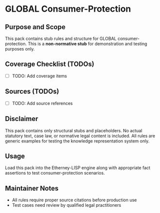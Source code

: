 # GLOBAL Consumer-Protection

## Purpose and Scope

This pack contains stub rules and structure for GLOBAL consumer-protection. This is a **non-normative stub** for demonstration and testing purposes only.

## Coverage Checklist (TODOs)

- [ ] TODO: Add coverage items

## Sources (TODOs)

- [ ] TODO: Add source references

## Disclaimer

This pack contains only structural stubs and placeholders. No actual statutory text, case law, or normative legal content is included. All rules are generic examples for testing the knowledge representation system only.

## Usage

Load this pack into the Etherney-LISP engine along with appropriate fact assertions to test consumer-protection scenarios.

## Maintainer Notes

- All rules require proper source citations before production use
- Test cases need review by qualified legal practitioners
